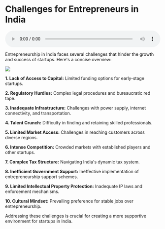 # Challenges for Entrepreneurs in India

<audio controls style="width: 100%;">
  <source src="../../../../../audio/4th_sem/ED/Unit-1 Introduction to Entrepreneurship/1.l Challenges & Obstacles faced by Entrepreneurs.mp3" type="audio/mpeg">
  Your browser does not support the audio element.
</audio>


Entrepreneurship in India faces several challenges that hinder the growth and success of startups. Here's a concise overview:

![](https://miro.medium.com/v2/resize:fit:719/1*v_J5QJBk3nrJnbtUnW_vjA.jpeg)


**1. Lack of Access to Capital:** Limited funding options for early-stage startups.

**2. Regulatory Hurdles:** Complex legal procedures and bureaucratic red tape.

**3. Inadequate Infrastructure:** Challenges with power supply, internet connectivity, and transportation.

**4. Talent Crunch:** Difficulty in finding and retaining skilled professionals.

**5. Limited Market Access:** Challenges in reaching customers across diverse regions.

**6. Intense Competition:** Crowded markets with established players and other startups.

**7. Complex Tax Structure:** Navigating India's dynamic tax system.

**8. Inefficient Government Support:** Ineffective implementation of entrepreneurship support schemes.

**9. Limited Intellectual Property Protection:** Inadequate IP laws and enforcement mechanisms.

**10. Cultural Mindset:** Prevailing preference for stable jobs over entrepreneurship.

Addressing these challenges is crucial for creating a more supportive environment for startups in India.
